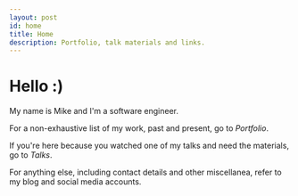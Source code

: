 ```yaml
---
layout: post
id: home
title: Home
description: Portfolio, talk materials and links.
---
```


# Hello :)

My name is Mike and I'm a software engineer.

For a non-exhaustive list of my work, past and present, go to *Portfolio*.

If you're here because you watched one of my talks and need the materials, go to *Talks*.

For anything else, including contact details and other miscellanea, refer to my blog and social media accounts. 
